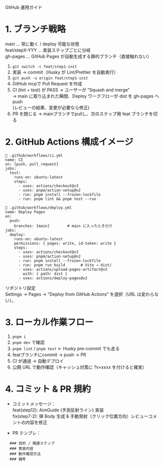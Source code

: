 GitHub 運用ガイド  

# 1. ブランチ戦略
main   … 常に動く / deploy 可能な状態  
feat/stepX-YYY … 実装ステップごとに分岐  
gh-pages … GitHub Pages が自動生成する静的ブランチ（直接触れない）

1. `git switch -c feat/step1-init`  
2. 実装 → commit（Husky が Lint/Prettier を自動実行）  
3. `git push -u origin feat/step1-init`  
4. GitHub mcpで Pull Request を作成  
5. CI (lint + test) が PASS → ユーザーが “Squash and merge”  
    → main に取り込まれた瞬間、Deploy ワークフローが dist を gh-pages へ push  
    (レビューの結果、変更が必要なら修正)
6. PR を閉じる → mainブランチでpullし、次のステップ用 feat ブランチを切る

# 2. GitHub Actions 構成イメージ
```
📁 .github/workflows/ci.yml  
name: CI  
on: [push, pull_request]  
jobs:  
  test:  
    runs-on: ubuntu-latest  
    steps:  
      - uses: actions/checkout@v3  
      - uses: pnpm/action-setup@v2  
      - run: pnpm install --frozen-lockfile  
      - run: pnpm lint && pnpm test --run
```
```
📁 .github/workflows/deploy.yml  
name: Deploy Pages  
on:  
  push:  
    branches: [main]        # main に入ったときだけ  
jobs:  
  deploy:  
    runs-on: ubuntu-latest  
    permissions: { pages: write, id-token: write }  
    steps:  
      - uses: actions/checkout@v3  
      - uses: pnpm/action-setup@v2  
      - run: pnpm install --frozen-lockfile  
      - run: pnpm run build       # Vite → dist/  
      - uses: actions/upload-pages-artifact@v2  
        with: { path: dist }  
      - uses: actions/deploy-pages@v2
```
リポジトリ設定  
Settings → Pages → “Deploy from GitHub Actions” を選択（URL は変わらない）。

# 3. ローカル作業フロー
1. `pnpm i`  
2. `pnpm dev` で確認  
3. `pnpm lint` / `pnpm test` ← Husky pre-commit でも走る  
4. featブランチにcommit → push → PR
5. CI が通過 → 自動デプロイ  
6. 公開 URL で動作確認（キャッシュ対策に ?v=xxxx を付けると確実）

# 4. コミット & PR 規約
* コミットメッセージ：  
  feat(step12): AimGuide (予測反射ライン) 実装  
  fix(step7-2): 弾 Body 生成 & 手動発射（クリック位置方向）レビューコメントの内容を修正  

* PR テンプレ：  
```
  ### 目的 / 関連ステップ  
  ### 実装内容  
  ### 動作確認方法
  ### 備考  
```
